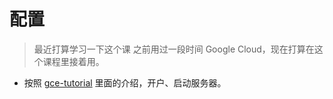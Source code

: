 # 配置
> 最近打算学习一下这个课
> 之前用过一段时间 Google Cloud，现在打算在这个课程里接着用。

- 按照 [gce-tutorial](http://cs231n.github.io/gce-tutorial/) 里面的介绍，开户、启动服务器。
